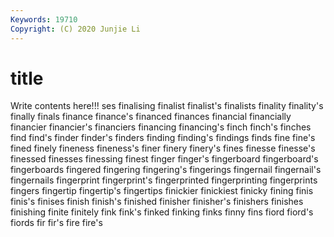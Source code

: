 ```yaml
---
Keywords: 19710
Copyright: (C) 2020 Junjie Li
---
```


# title

Write contents here!!!
ses 
finalising 
finalist 
finalist's 
finalists 
finality
finality's 
finally 
finals 
finance 
finance's 
financed 
finances 
financial 
financially 
financier
financier's 
financiers 
financing 
financing's 
finch 
finch's 
finches 
find 
find's 
finder
finder's 
finders 
finding 
finding's 
findings 
finds 
fine 
fine's 
fined 
finely
fineness 
fineness's 
finer 
finery 
finery's 
fines 
finesse 
finesse's 
finessed 
finesses
finessing 
finest 
finger 
finger's 
fingerboard 
fingerboard's 
fingerboards 
fingered 
fingering 
fingering's
fingerings 
fingernail 
fingernail's 
fingernails 
fingerprint 
fingerprint's 
fingerprinted 
fingerprinting 
fingerprints 
fingers
fingertip 
fingertip's 
fingertips 
finickier 
finickiest 
finicky 
fining 
finis 
finis's 
finises
finish 
finish's 
finished 
finisher 
finisher's 
finishers 
finishes 
finishing 
finite 
finitely
fink 
fink's 
finked 
finking 
finks 
finny 
fins 
fiord 
fiord's 
fiords
fir 
fir's 
fire 
fire's 
